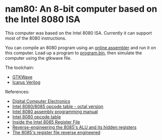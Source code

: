 # nam80: An 8-bit computer based on the Intel 8080 ISA

This computer was based on the Intel 8080 ISA. Currently it can support most of the 8080 instructions.

You can compile an 8080 program using an [online assembler](https://rk86.ru/i8080asm.html) and run it on this computer. Load up a program to [program.bin](program.bin), then simulate the computer using the gtkwave file.

The toolchain: 
- [GTKWave](https://gtkwave.sourceforge.net/)
- [Icarus Verilog](https://github.com/steveicarus/iverilog)

References:
- [Digital Computer Electronics](https://www.amazon.com/Digital-Computer-Electronics-Jerald-Malvino-dp-0074622358/dp/0074622358/ref=dp_ob_title_bk)
- [Intel 8080/8085 opcode table - octal version](https://tobiasvl.github.io/optable//intel-8080/octal)
- [Intel 8080 assembly programming manual](https://altairclone.com/downloads/manuals/8080%20Programmers%20Manual.pdf)
- [Intel 8080 opcode table](https://pastraiser.com/cpu/i8080/i8080_opcodes.html)
- [Inside the Intel 8085 Register File](https://blog.adafruit.com/2013/03/07/inside-the-intel-8085-register-file/)
- [Reverse-engineering the 8085's ALU and its hidden registers](http://www.righto.com/2013/07/reverse-engineering-8085s-alu-and-its.html)
- [The 8085's register file reverse engineered](http://www.righto.com/2013/03/register-file-8085.html)
